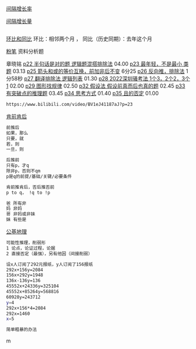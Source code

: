 



[间隔增长率](https://www.bilibili.com/video/BV1fQ4y1C7jw/)

[间隔增长量](https://www.bilibili.com/video/BV1Jt4y1K76q)	

```sh
```

[环比和同比](https://www.bilibili.com/video/BV1vp411Z7zH)	环比：相邻两个月 ， 同比（历史同期）：去年这个月

[粉笔](https://www.bilibili.com/video/BV1kf4y1R7mk) 资料分析题

章晓铭 
[p22 半句话是对的题 逻辑题混搭排除法](https://www.bilibili.com/video/BV1eJ41187aJ?p=22)    04.00 
[p23 最年轻，不是最小 类题](https://www.bilibili.com/video/BV1eJ41187aJ?p=23)    03.13
[p25 箭头和或的等价互换，前加非后不变](https://www.bilibili.com/video/BV1eJ41187aJ?p=25)    6分25
[p26 反向推，排除法](https://www.bilibili.com/video/BV1eJ41187aJ?p=26)    1分58秒
[p27 翻译排除法 逻辑列表](https://www.bilibili.com/video/BV1eJ41187aJ?p=27)    01.30
[p28 2022深圳骚考法 1个3，2个2，3个1](https://www.bilibili.com/video/BV1eJ41187aJ?p=28)    02.00
[p29 图形找规律](https://www.bilibili.com/video/BV1eJ41187aJ?p=29)    02.50
[p32 假设法 假设前真而后也真的题](https://www.bilibili.com/video/BV1eJ41187aJ?p=32)    02.45
[p33 有突破点的推理题](https://www.bilibili.com/video/BV1eJ41187aJ?p=33)    03.45
[p34 思考方式](https://www.bilibili.com/video/BV1eJ41187aJ?p=34)  01.40
[p35 且的否定](https://www.bilibili.com/video/BV1eJ41187aJ?p=35) 01.00

```sh
https://www.bilibili.com/video/BV1eJ41187aJ?p=23
```







[肯前肯后](https://www.bilibili.com/video/BV1Ch411q7fD/?vd_source=ca1d80d51233e3cf364a2104dcf1b743)	

```sh
前推后
如果，那么
只要，就
若，则
一旦，则

后推前
只有p，才q
除非p，否则不qm
p是q的前提/基础/关键/必要条件

肯前推肯后，否后推否前
p to q， !q to !p

爸 所有非
妈 非妈
哥 非妈或非妹
妹 有些是
```



[公基地理](https://www.bilibili.com/video/BV1Qb4y1d7wR/?spm_id_from=333.337.search-card.all.click&vd_source=ca1d80d51233e3cf364a2104dcf1b743)	

```sh
可能性推理，削弱形   
1 论点，论证过程，论据
2 直接否定（最强），另有他因（间接削弱）
```







```sh
设x人订阅了292元报纸，y人订阅了156报纸
292x+156y=2084
156x+292y=1948
136x-136y=136
45552x+24336y=325104
45552x+85264y=568816
60928y=243712
y=4	
292x+156*4=2084
292x=1460
x=5

简单粗暴的办法


```

m

